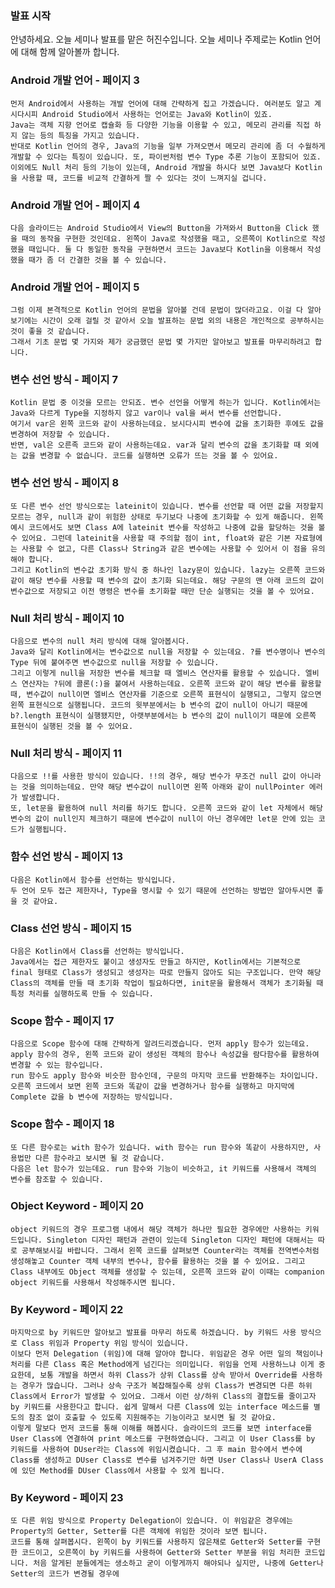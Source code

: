 ### 발표 시작
안녕하세요. 오늘 세미나 발표를 맡은 허진수입니다.
오늘 세미나 주제로는 Kotlin 언어에 대해 함께 알아볼까 합니다.

### Android 개발 언어 - 페이지 3
	먼저 Android에서 사용하는 개발 언어에 대해 간략하게 집고 가겠습니다. 여러분도 알고 계시다시피 Android Studio에서 사용하는 언어로는 Java와 Kotlin이 있죠. 
	Java는 객체 지향 언어로 캡슐화 등 다양한 기능을 이용할 수 있고, 메모리 관리를 직접 하지 않는 등의 특징을 가지고 있습니다. 
	반대로 Kotlin 언어의 경우, Java의 기능을 일부 가져오면서 메모리 관리에 좀 더 수월하게 개발할 수 있다는 특징이 있습니다. 또, 파이썬처럼 변수 Type 추론 기능이 포함되어 있죠. 이외에도 Null 처리 등의 기능이 있는데, Android 개발을 하시다 보면 Java보다 Kotlin을 사용할 때, 코드를 비교적 간결하게 짤 수 있다는 것이 느껴지실 겁니다.
### Android 개발 언어 - 페이지 4
	다음 슬라이드는 Android Studio에서 View의 Button을 가져와서 Button을 Click 했을 때의 동작을 구현한 것인데요. 왼쪽이 Java로 작성했을 때고, 오른쪽이 Kotlin으로 작성했을 때입니다. 둘 다 동일한 동작을 구현하면서 코드는 Java보다 Kotlin을 이용해서 작성했을 때가 좀 더 간결한 것을 볼 수 있습니다.
### Android 개발 언어 - 페이지 5
	그럼 이제 본격적으로 Kotlin 언어의 문법을 알아볼 건데 문법이 많더라고요. 이걸 다 알아보기에는 시간이 오래 걸릴 것 같아서 오늘 발표하는 문법 외의 내용은 개인적으로 공부하시는 것이 좋을 것 같습니다. 
	그래서 기초 문법 몇 가지와 제가 궁금했던 문법 몇 가지만 알아보고 발표를 마무리하려고 합니다.
### 변수 선언 방식 - 페이지 7
	Kotlin 문법 중 이것을 모르는 안되죠. 변수 선언을 어떻게 하는가 입니다. Kotlin에서는 Java와 다르게 Type을 지정하지 않고 var이나 val을 써서 변수를 선언합니다. 
	여기서 var은 왼쪽 코드와 같이 사용하는데요. 보시다시피 변수에 값을 초기화한 후에도 값을 변경하여 저장할 수 있습니다.
	반면, val은 오른족 코드와 같이 사용하는데요. var과 달리 변수의 값을 초기화할 때 외에는 값을 변경할 수 없습니다. 코드를 실행하면 오류가 뜨는 것을 볼 수 있어요.
### 변수 선언 방식 - 페이지 8
	또 다른 변수 선언 방식으로는 lateinit이 있습니다. 변수를 선언할 때 어떤 값을 저장할지 모르는 경우, null과 같이 위험한 상태로 두기보다 나중에 초기화할 수 있게 해줍니다. 왼쪽 예시 코드에서도 보면 Class A에 lateinit 변수를 작성하고 나중에 값을 할당하는 것을 볼 수 있어요. 그런데 lateinit을 사용할 때 주의할 점이 int, float와 같은 기본 자료형에는 사용할 수 없고, 다른 Class나 String과 같은 변수에는 사용할 수 있어서 이 점을 유의해야 합니다.
	그리고 Kotlin의 변수값 초기화 방식 중 하나인 lazy문이 있습니다. lazy는 오른쪽 코드와 같이 해당 변수를 사용할 때 변수의 값이 초기화 되는데요. 해당 구문의 맨 아래 코드의 값이 변수값으로 저장되고 이전 명령은 변수를 초기화할 때만 단순 실행되는 것을 볼 수 있어요.
### Null 처리 방식 - 페이지 10
	다음으로 변수의 null 처리 방식에 대해 알아봅시다.
	Java와 달리 Kotlin에서는 변수값으로 null을 저장할 수 있는데요. ?를 변수명이나 변수의 Type 뒤에 붙여주면 변수값으로 null을 저장할 수 있습니다.
	그리고 이렇게 null을 저장한 변수를 체크할 때 엘비스 연산자를 활용할 수 있습니다. 엘비스 연산자는 ?뒤에 콜론(:)을 붙여서 사용하는데요. 오른쪽 코드와 같이 해당 변수를 활용할 때, 변수값이 null이면 엘비스 연산자를 기준으로 오른쪽 표현식이 실행되고, 그렇지 않으면 왼쪽 표현식으로 실행됩니다. 코드의 윗부분에서는 b 변수의 값이 null이 아니기 때문에 b?.length 표현식이 실행됐지만, 아랫부분에서는 b 변수의 값이 null이기 때문에 오른쪽 표현식이 실행된 것을 볼 수 있어요.
### Null 처리 방식 - 페이지 11
	다음으로 !!를 사용한 방식이 있습니다. !!의 경우, 해당 변수가 무조건 null 값이 아니라는 것을 의미하는데요. 만약 해당 변수값이 null이면 왼쪽 아래와 같이 nullPointer 에러가 발생합니다. 
	또, let문을 활용하여 null 처리를 하기도 합니다. 오른쪽 코드와 같이 let 자체에서 해당 변수의 값이 null인지 체크하기 때문에 변수값이 null이 아닌 경우에만 let문 안에 있는 코드가 실행됩니다.
### 함수 선언 방식 - 페이지 13
	다음은 Kotlin에서 함수를 선언하는 방식입니다.
	두 언어 모두 접근 제한자나, Type을 명시할 수 있기 때문에 선언하는 방법만 알아두시면 좋을 것 같아요.
### Class 선언 방식 - 페이지 15
	다음은 Kotlin에서 Class를 선언하는 방식입니다.
	Java에서는 접근 제한자도 붙이고 생성자도 만들고 하지만, Kotlin에서는 기본적으로 final 형태로 Class가 생성되고 생성자는 따로 만들지 않아도 되는 구조입니다. 만약 해당 Class의 객체를 만들 때 초기화 작업이 필요하다면, init문을 활용해서 객체가 초기화될 때 특정 처리를 실행하도록 만들 수 있습니다.
### Scope 함수 - 페이지 17
	다음으로 Scope 함수에 대해 간략하게 알려드리겠습니다. 먼저 apply 함수가 있는데요. apply 함수의 경우, 왼쪽 코드와 같이 생성된 객체의 함수나 속성값을 람다함수를 활용하여 변경할 수 있는 함수입니다.
	run 함수도 apply 함수와 비슷한 함수인데, 구문의 마지막 코드를 반환해주는 차이입니다. 오른쪽 코드에서 보면 왼쪽 코드와 똑같이 값을 변경하거나 함수를 실행하고 마지막에 Complete 값을 b 변수에 저장하는 방식입니다.
### Scope 함수 - 페이지 18
	또 다른 함수로는 with 함수가 있습니다. with 함수는 run 함수와 똑같이 사용하지만, 사용법만 다른 함수라고 보시면 될 것 같습니다.
	다음은 let 함수가 있는데요. run 함수와 기능이 비슷하고, it 키워드를 사용해서 객체의 변수를 참조할 수 있습니다.
### Object Keyword - 페이지 20
	object 키워드의 경우 프로그램 내에서 해당 객체가 하나만 필요한 경우에만 사용하는 키워드입니다. Singleton 디자인 패턴과 관련이 있는데 Singleton 디자인 패턴에 대해서는 따로 공부해보시길 바랍니다. 그래서 왼쪽 코드를 살펴보면 Counter라는 객체를 전역변수처럼 생성해놓고 Counter 객체 내부의 변수나, 함수를 활용하는 것을 볼 수 있어요. 그리고 Class 내부에도 Object 객체를 생성할 수 있는데, 오른쪽 코드와 같이 이때는 companion object 키워드를 사용해서 작성해주시면 됩니다.
### By Keyword - 페이지 22
	마지막으로 by 키워드만 알아보고 발표를 마무리 하도록 하겠습니다. by 키워드 사용 방식으로 Class 위임과 Property 위임 방식이 있습니다.
	이보다 먼저 Delegation (위임)에 대해 알아야 합니다. 위임같은 경우 어떤 일의 책임이나 처리를 다른 Class 혹은 Method에게 넘긴다는 의미입니다. 위임을 언제 사용하느냐 이게 중요한데, 보통 개발을 하면서 하위 Class가 상위 Class를 상속 받아서 Override를 사용하는 경우가 많습니다. 그러나 상속 구조가 복잡해질수록 상위 Class가 변경되면 다른 하위 Class에서 Error가 발생할 수 있어요. 그래서 이런 상/하위 Class의 결합도를 줄이고자 by 키워드를 사용한다고 합니다. 쉽게 말해서 다른 Class에 있는 interface 메소드를 별도의 참조 없이 호출할 수 있도록 지원해주는 기능이라고 보시면 될 것 같아요.
	이렇게 말보다 먼저 코드를 통해 이해를 해봅시다. 슬라이드의 코드를 보면 interface를 User Class에 연결하여 print 메소드를 구현하였습니다. 그리고 이 User Class를 by 키워드를 사용하여 DUser라는 Class에 위임시켰습니다. 그 후 main 함수에서 변수에 Class를 생성하고 DUser Class로 변수를 넘겨주기만 하면 User Class나 UserA Class에 있던 Method를 DUser Class에서 사용할 수 있게 됩니다.
### By Keyword - 페이지 23
	또 다른 위임 방식으로 Property Delegation이 있습니다. 이 위임같은 경우에는 Property의 Getter, Setter를 다른 객체에 위임한 것이라 보면 됩니다.
	코드를 통해 살펴봅시다. 왼쪽이 by 키워드를 사용하지 않은채로 Getter와 Setter를 구현한 코드이고, 오른쪽이 by 키워드를 사용하여 Getter와 Setter 부분을 위임 처리한 코드입니다. 처음 알게된 분들에게는 생소하고 굳이 이렇게까지 해야되나 싶지만, 나중에 Getter나 Setter의 코드가 변경될 경우에 